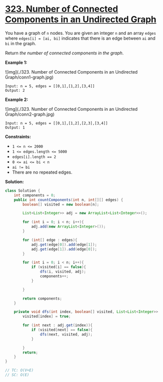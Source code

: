 # [323. Number of Connected Components in an Undirected Graph](https://leetcode.com/problems/number-of-connected-components-in-an-undirected-graph/)

You have a graph of `n` nodes. You are given an integer `n` and an array `edges` where `edges[i] = [ai, bi]` indicates that there is an edge between `ai` and `bi` in the graph.

Return *the number of connected components in the graph*.

 

**Example 1:**

![img](./323. Number of Connected Components in an Undirected Graph/conn1-graph.jpg)

```
Input: n = 5, edges = [[0,1],[1,2],[3,4]]
Output: 2
```

**Example 2:**

![img](./323. Number of Connected Components in an Undirected Graph/conn2-graph.jpg)

```
Input: n = 5, edges = [[0,1],[1,2],[2,3],[3,4]]
Output: 1
```

 

**Constraints:**

- `1 <= n <= 2000`
- `1 <= edges.length <= 5000`
- `edges[i].length == 2`
- `0 <= ai <= bi < n`
- `ai != bi`
- There are no repeated edges.



**Solution:**

```java
class Solution {
    int components = 0;
    public int countComponents(int n, int[][] edges) {
        boolean[] visited = new boolean[n];

        List<List<Integer>> adj = new ArrayList<List<Integer>>();

        for (int i = 0; i < n; i++){
            adj.add(new ArrayList<Integer>());
        }

        for (int[] edge : edges){
            adj.get(edge[0]).add(edge[1]);
            adj.get(edge[1]).add(edge[0]);
        }

        for (int i = 0; i < n; i++){
            if (visited[i] == false){
                dfs(i, visited, adj);
                components++;
            }

        }

        return components;
    }

    private void dfs(int index, boolean[] visited, List<List<Integer>> adj){
        visited[index] = true;

        for (int next : adj.get(index)){
            if (visited[next] == false){
                dfs(next, visited, adj);
            }

        }
        return;
    }
}

// TC: O(V+E)
// SC: O(E)
```

